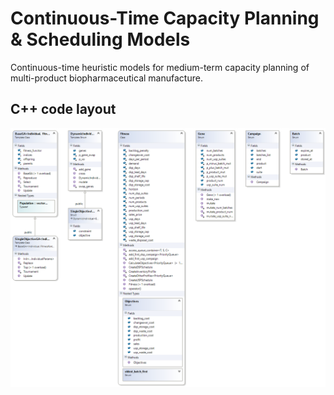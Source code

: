 # Continuous-Time Capacity Planning & Scheduling Models
Continuous-time heuristic models for medium-term capacity planning of multi-product biopharmaceutical manufacture.

## C++ code layout
![C++ code layout](src/cpp/ClassDiagram.png)
